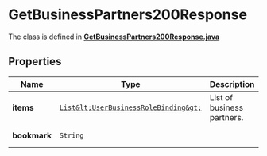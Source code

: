 

# GetBusinessPartners200Response

The class is defined in **[GetBusinessPartners200Response.java](../../src/main/java/org/openapitools/model/GetBusinessPartners200Response.java)**

## Properties

Name | Type | Description | Notes
------------ | ------------- | ------------- | -------------
**items** | [`List&lt;UserBusinessRoleBinding&gt;`](UserBusinessRoleBinding.md) | List of business partners. | 
**bookmark** | `String` |  |  [optional property]




